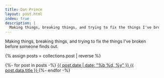 ```yaml
---
title: Dan Prince
layout: post.html
index: true
description: |
  Making things, breaking things, and trying to fix the things I've broken before someone finds out.
---
```


Making things, breaking things, and trying to fix the things I've broken before someone finds out.

{% assign posts = collections.post | reverse %}

{%- for post in posts -%}
  <a class="post-list-item" href="{{ post.url }}" >
    <time>{{ post.date | date: "%b %d, %y" }}</time>
    <span>{{ post.data.title }}</span>
  </a>
{%- endfor -%}
